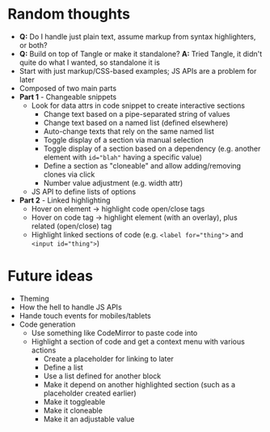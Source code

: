 # Random thoughts

- **Q:** Do I handle just plain text, assume markup from syntax highlighters, or both?
- **Q:** Build on top of Tangle or make it standalone? **A:** Tried Tangle, it didn't quite do what I wanted, so standalone it is
- Start with just markup/CSS-based examples; JS APIs are a problem for later
- Composed of two main parts
- **Part 1** - Changeable snippets
	- Look for data attrs in code snippet to create interactive sections
		- Change text based on a pipe-separated string of values
		- Change text based on a named list (defined elsewhere)
		- Auto-change texts that rely on the same named list
		- Toggle display of a section via manual selection
		- Toggle display of a section based on a dependency (e.g. another element with `id="blah"` having a specific value)
		- Define a section as "cloneable" and allow adding/removing clones via click
		- Number value adjustment (e.g. width attr)
	- JS API to define lists of options
- **Part 2** - Linked highlighting
	- Hover on element -> highlight code open/close tags
	- Hover on code tag -> highlight element (with an overlay), plus related (open/close) tag
	- Highlight linked sections of code (e.g. `<label for="thing">` and `<input id="thing">`)


# Future ideas

- Theming
- How the hell to handle JS APIs
- Hande touch events for mobiles/tablets
- Code generation
	- Use something like CodeMirror to paste code into
	- Highlight a section of code and get a context menu with various actions
		- Create a placeholder for linking to later
		- Define a list
		- Use a list defined for another block
		- Make it depend on another highlighted section (such as a placeholder created earlier)
		- Make it toggleable
		- Make it cloneable
		- Make it an adjustable value

